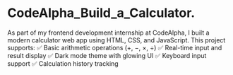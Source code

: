 # CodeAlpha_Build_a_Calculator.
As part of my frontend development internship at CodeAlpha, I built a modern calculator web app using HTML, CSS, and JavaScript. This project supports:  ✅ Basic arithmetic operations (+, −, ×, ÷) ✅ Real-time input and result display ✅ Dark mode theme with glowing UI ✅ Keyboard input support ✅ Calculation history tracking  
